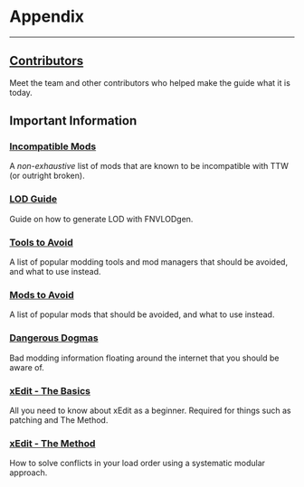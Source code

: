 ﻿# Appendix

---

## [Contributors](contributors)

Meet the team and other contributors who helped make the guide what it is today.

## Important Information

### [Incompatible Mods](incompatible)

A _non-exhaustive_ list of mods that are known to be incompatible with TTW (or outright broken).

### [LOD Guide](https://vivanewvegas.moddinglinked.com/lod.html)

Guide on how to generate LOD with FNVLODgen.

### [Tools to Avoid](https://vivanewvegas.moddinglinked.com/avoid-tools.html)

A list of popular modding tools and mod managers that should be avoided, and what to use instead.

### [Mods to Avoid](https://vivanewvegas.moddinglinked.com/avoid-mods.html)

A list of popular mods that should be avoided, and what to use instead.

### [Dangerous Dogmas](https://moddinglinked.com/dogmas.html)

Bad modding information floating around the internet that you should be aware of.

### [xEdit - The Basics](https://moddinglinked.com/xedit.html)

All you need to know about xEdit as a beginner.
Required for things such as patching and The Method.

### [xEdit - The Method](https://moddinglinked.com/themethod.html)

How to solve conflicts in your load order using a systematic modular approach.
